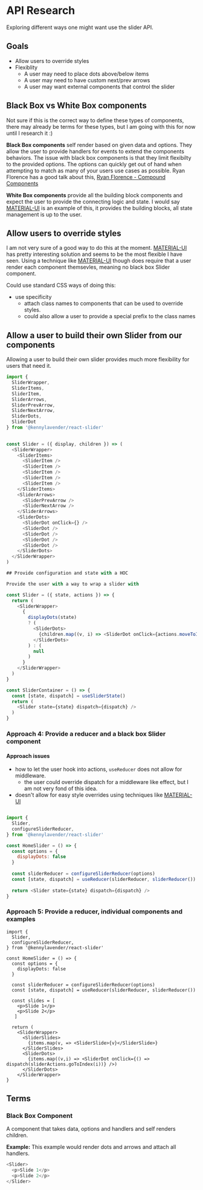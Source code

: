 # API Research

Exploring different ways one might want use the slider API.

## Goals

- Allow users to override styles
- Flexiblity
  - A user may need to place dots above/below items
  - A user may need to have custom next/prev arrows
  - A user may want external components that control the slider
  
## Black Box vs White Box components

Not sure if this is the correct way to define these types of components, there may already be terms for these types, but I am going with this for now until I research it :)

__Black Box components__ self render based on given data and options. They allow the user to provide handlers for events to extend the components behaviors. The issue with black box components is that they limit flexibilty to the provided options. The options can quickly get out of hand when attempting to match as many of your users use cases as possible. Ryan Florence has a good talk about this, [Ryan Florence - Compound Components](https://youtu.be/hEGg-3pIHlE)

__White Box components__ provide all the building block components and expect the user to provide the connecting logic and state. I would say [MATERIAL-UI] is an example of this, it provides the building blocks, all state management is up to the user.

## Allow users to override styles

I am not very sure of a good way to do this at the moment. [MATERIAL-UI] has pretty interesting solution and seems to be the most flexible I have seen. Using a technique like [MATERIAL-UI] though does require that a user render each component themsevles, meaning no black box Slider component.

Could use standard CSS ways of doing this:

- use specificity
  - attach class names to components that can be used to override styles.
  - could also allow a user to provide a special prefix to the class names

## Allow a user to build their own Slider from our components

Allowing a user to build their own slider provides much more flexibility for users that need it.

```js
import {
  SliderWrapper,
  SliderItems,
  SliderItem,
  SliderArrows,
  SliderPrevArrow,
  SliderNextArrow,
  SliderDots,
  SliderDot
} from '@kennylavender/react-slider'
  

const Slider = ({ display, children }) => (
  <SliderWrapper>
    <SliderItems>
      <SliderItem />
      <SliderItem />
      <SliderItem />
      <SliderItem />
      <SliderItem />
    </SliderItems>
    <SliderArrows>
      <SliderPrevArrow />
      <SliderNextArrow />
    </SliderArrows>
    <SliderDots>
      <SliderDot onClick={} />
      <SliderDot />
      <SliderDot />
      <SliderDot />
      <SliderDot />
    </SliderDots>
  </SliderWrapper>
)

## Provide configuration and state with a HOC

Provide the user with a way to wrap a slider with

const Slider = ({ state, actions }) => {
  return (
    <SliderWrapper>
      {
        displayDots(state)
        ? (
          <SliderDots>
            {children.map((v, i) => <SliderDot onClick={actions.moveToIndex(i)} />)}
          </SliderDots>
        ) : (
          null
        )
      }
    </SliderWrapper>
  )
}

const SliderContainer = () => {
  const [state, dispatch] = useSliderState()
  return (
    <Slider state={state} dispatch={dispatch} />
  )
}
```
### Approach 4: Provide a reducer and a black box Slider component

#### Approach issues
- how to let the user hook into actions, `useReducer` does not allow for middleware.
  - the user could override dispatch for a middleware like effect, but I am not very fond of this idea.
- doesn't allow for easy style overrides using techniques like [MATERIAL-UI]

```js

import {
  Slider,
  configureSliderReducer,
} from '@kennylavender/react-slider'

const HomeSlider = () => {
  const options = {
    displayDots: false
  }
  
  const sliderReducer = configureSliderReducer(options)
  const [state, dispatch] = useReducer(sliderReducer, sliderReducer())
  
  return <Slider state={state} dispatch={dispatch} />
}
```

### Approach 5: Provide a reducer, individual components and examples

```
import {
  Slider,
  configureSliderReducer,
} from '@kennylavender/react-slider'

const HomeSlider = () => {
  const options = {
    displayDots: false
  }
  
  const sliderReducer = configureSliderReducer(options)
  const [state, dispatch] = useReducer(sliderReducer, sliderReducer())
  
  const slides = [
    <p>Slide 1</p>
    <p>Slide 2</p>
   ]
  
  return (
    <SliderWrapper>
      <SliderSlides>
        {items.map(v, => <SliderSlide>{v}</SliderSlide>}
      </SliderSlides>
      <SliderDots>
        {items.map((v,i) => <SliderDot onClick={() => dispatch(sliderActions.goToIndex(i))} />)
      </SliderDots>
    </SliderWrapper>
}
```

## Terms

### Black Box Component

A component that takes data, options and handlers and self renders children.

__Example:__ This example would render dots and arrows and attach all handlers.

```js
<Slider>
  <p>Slide 1</p>
  <p>Slide 2</p>
</Slider>
```

[MATERIAL-UI]: https://material-ui.com/
